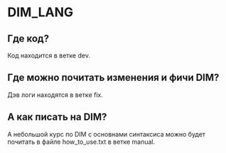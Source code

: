 # DIM_LANG
## Где код?
Код находится в ветке dev.

## Где можно почитать изменения и фичи DIM?
Дэв логи находятся в ветке fix.

## А как писать на DIM?
А небольшой курс по DIM с основнами синтаксиса можно будет почитать в файле how_to_use.txt в ветке manual.